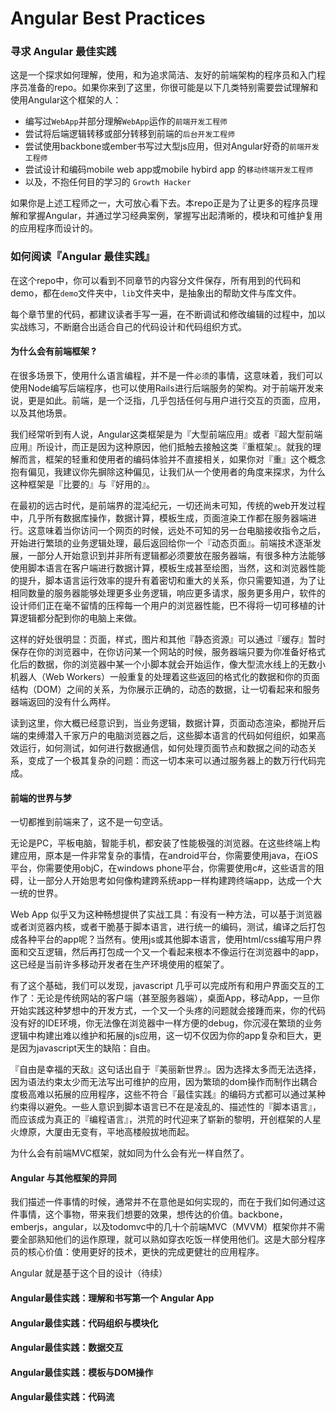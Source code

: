 # Angular Best Practices

### 寻求 Angular 最佳实践

这是一个探求如何理解，使用，和为追求简洁、友好的前端架构的程序员和入门程序员准备的repo。如果你来到了这里，你很可能是以下几类特别需要尝试理解和使用Angular这个框架的人：

- 编写过`WebApp`并部分理解`WebApp`运作的`前端开发工程师`
- 尝试将后端逻辑转移或部分转移到前端的`后台开发工程师`
- 尝试使用backbone或ember书写过大型js应用，但对Angular好奇的`前端开发工程师`
- 尝试设计和编码mobile web app或mobile hybird app 的`移动终端开发工程师`
- 以及，不抱任何目的学习的 `Growth Hacker`

如果你是上述工程师之一，大可放心看下去。本repo正是为了让更多的程序员理解和掌握Angular，并通过学习经典案例，掌握写出起清晰的，模块和可维护复用的应用程序而设计的。

### 如何阅读『Angular 最佳实践』

在这个repo中，你可以看到不同章节的内容分文件保存，所有用到的代码和demo，都在`demo`文件夹中，`lib`文件夹中，是抽象出的帮助文件与库文件。

每个章节里的代码，都建议读者手写一遍，在不断调试和修改编辑的过程中，加以实战练习，不断磨合出适合自己的代码设计和代码组织方式。

#### 为什么会有前端框架 ?

在很多场景下，使用什么语言编程，并不是一件`必须`的事情，这意味着，我们可以使用Node编写后端程序，也可以使用Rails进行后端服务的架构。对于前端开发来说，更是如此。前端，是一个泛指，几乎包括任何与用户进行交互的页面，应用，以及其他场景。

我们经常听到有人说，Angular这类框架是为『大型前端应用』或者『超大型前端应用』所设计，而正是因为这种原因，他们抵触去接触这类『重框架』。就我的理解而言，框架的轻重和使用者的编码体验并不直接相关，如果你对『重』这个概念抱有偏见，我建议你先摒除这种偏见，让我们从一个使用者的角度来探求，为什么这种框架是『比要的』与『好用的』。

在最初的远古时代，是前端界的混沌纪元，一切还尚未可知，传统的web开发过程中，几乎所有数据库操作，数据计算，模板生成，页面渲染工作都在服务器端进行。这意味着当你访问一个网页的时候，远处不可知的另一台电脑接收指令之后，开始进行繁琐的业务逻辑处理，最后返回给你一个『动态页面』。前端技术逐渐发展，一部分人开始意识到并非所有逻辑都必须要放在服务器端，有很多种方法能够使用脚本语言在客户端进行数据计算，模板生成甚至绘图，当然，这和浏览器性能的提升，脚本语言运行效率的提升有着密切和重大的关系，你只需要知道，为了让相同数量的服务器能够处理更多业务逻辑，响应更多请求，服务更多用户，软件的设计师们正在毫不留情的压榨每一个用户的浏览器性能，巴不得将一切可移植的计算逻辑都分配到你的电脑上来做。

这样的好处很明显：页面，样式，图片和其他『静态资源』可以通过『缓存』暂时保存在你的浏览器中，在你访问某一个网站的时候，服务器端只要为你准备好格式化后的数据，你的浏览器中某一个小脚本就会开始运作，像大型流水线上的无数小机器人（Web Workers）一般重复的处理着这些返回的格式化的数据和你的页面结构（DOM）之间的关系，为你展示正确的，动态的数据，让一切看起来和服务器端返回的没有什么两样。

读到这里，你大概已经意识到，当业务逻辑，数据计算，页面动态渲染，都抛开后端的束缚潜入千家万户的电脑浏览器之后，这些脚本语言的代码如何组织，如果高效运行，如何测试，如何进行数据通信，如何处理页面节点和数据之间的动态关系，变成了一个极其复杂的问题：而这一切本来可以通过服务器上的数万行代码完成。

#### 前端的世界与梦

一切都推到前端来了，这不是一句空话。

无论是PC，平板电脑，智能手机，都安装了性能极强的浏览器。在这些终端上构建应用，原本是一件非常复杂的事情，在android平台，你需要使用java，在iOS平台，你需要使用objC，在windows phone平台，你需要使用c#，这些语言的阻碍，让一部分人开始思考如何像构建跨系统app一样构建跨终端app，达成一个大一统的世界。

Web App 似乎又为这种畅想提供了实战工具：有没有一种方法，可以基于浏览器或者浏览器内核，或者干脆基于脚本语言，进行统一的编码，测试，编译之后打包成各种平台的app呢？当然有。使用js或其他脚本语言，使用html/css编写用户界面和交互逻辑，然后再打包成一个又一个看起来根本不像运行在浏览器中的app，这已经是当前许多移动开发者在生产环境使用的框架了。

有了这个基础，我们可以发现，javascript 几乎可以完成所有和用户界面交互的工作了：无论是传统网站的客户端（甚至服务器端），桌面App，移动App，一旦你开始实践这种梦想中的开发方式，一个又一个头疼的问题就会接踵而来，你的代码没有好的IDE环境，你无法像在浏览器中一样方便的debug，你沉浸在繁琐的业务逻辑中构建出难以维护和拓展的js应用，这一切不仅因为你的app复杂和巨大，更是因为javascript天生的缺陷：自由。

『自由是幸福的天敌』这句话出自于『美丽新世界』。因为选择太多而无法选择，因为语法约束太少而无法写出可维护的应用，因为繁琐的dom操作而制作出耦合度极高难以拓展的应用程序，这些不符合『最佳实践』的编码方式都可以通过某种约束得以避免。一些人意识到脚本语言已不在是凌乱的、描述性的『脚本语言』，而应该成为真正的『编程语言』，洪荒的时代迎来了崭新的黎明，开创框架的人星火燎原，大厦由无变有，平地高楼般拔地而起。

为什么会有前端MVC框架，就如同为什么会有光一样自然了。

#### Angular 与其他框架的异同

我们描述一件事情的时候，通常并不在意他是如何实现的，而在于我们如何通过这件事情，这个事物，带来我们想要的效果，想传达的价值。backbone，emberjs，angular，以及todomvc中的几十个前端MVC（MVVM）框架你并不需要全部熟知他们的运作原理，就可以熟如穿衣吃饭一样使用他们。这是大部分程序员的核心价值：使用更好的技术，更快的完成更健壮的应用程序。

Angular 就是基于这个目的设计（待续）

#### Angular最佳实践：理解和书写第一个 Angular App

#### Angular最佳实践：代码组织与模块化

#### Angular最佳实践：数据交互

#### Angular最佳实践：模板与DOM操作

#### Angular最佳实践：代码流





